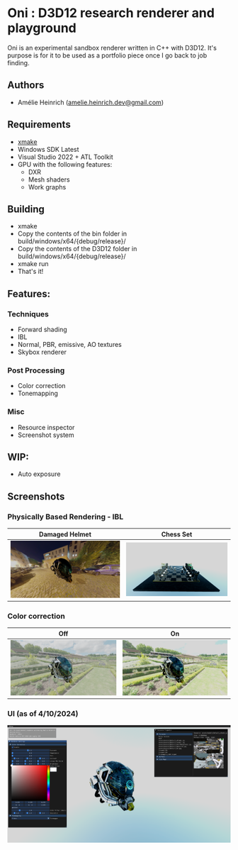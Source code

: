 # Oni : D3D12 research renderer and playground

Oni is an experimental sandbox renderer written in C++ with D3D12. It's purpose is for it to be used as a portfolio piece once I go back to job finding.

## Authors

- Amélie Heinrich (amelie.heinrich.dev@gmail.com)

## Requirements

- [xmake](https://xmake.io/#/)
- Windows SDK Latest
- Visual Studio 2022 + ATL Toolkit
- GPU with the following features:
    - DXR
    - Mesh shaders
    - Work graphs

## Building

- xmake
- Copy the contents of the bin folder in build/windows/x64/{debug/release}/
- Copy the contents of the D3D12 folder in build/windows/x64/{debug/release}/
- xmake run
- That's it!

## Features:

### Techniques

- Forward shading
- IBL
- Normal, PBR, emissive, AO textures
- Skybox renderer

### Post Processing
- Color correction
- Tonemapping

### Misc
- Resource inspector
- Screenshot system

## WIP:

- Auto exposure

## Screenshots

### Physically Based Rendering - IBL

| Damaged Helmet | Chess Set |
|---|---|
| ![](screenshots/DamgedHelmetPBR.png) | ![](screenshots/ChessSetPBR.png) |

### Color correction

| Off | On |
|---|---|
| ![](screenshots/No%20CC.png) | ![](screenshots/With%20CC.png) |

### UI (as of 4/10/2024)

![](screenshots/UI.png)
